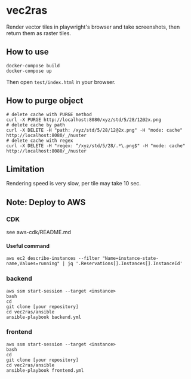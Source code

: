 # vec2ras

Render vector tiles in playwright's browser and take screenshots, then return them as raster tiles.

## How to use

```shell
docker-compose build
docker-compose up
```

Then open `test/index.html` in your browser.

## How to purge object

```shell
# delete cache with PURGE method
curl -X PURGE http://localhost:8080/xyz/std/5/28/12@2x.png
# delete cache by path
curl -X DELETE -H "path: /xyz/std/5/28/12@2x.png" -H "mode: cache" http://localhost:8080/_/nuster
# delete cache with regex
curl -X DELETE -H "regex: ^/xyz/std/5/28/.*\.png$" -H "mode: cache" http://localhost:8080/_/nuster
``` 

## Limitation

Rendering speed is very slow, per tile may take 10 sec.

## Note: Deploy to AWS

### CDK

see aws-cdk/README.md

#### Useful command

```
aws ec2 describe-instances --filter "Name=instance-state-name,Values=running" | jq '.Reservations[].Instances[].InstanceId'
```

### backend

```
aws ssm start-session --target <instance>
bash
cd
git clone [your repository]
cd vec2ras/ansible
ansible-playbook backend.yml
```

### frontend

```
aws ssm start-session --target <instance>
bash
cd
git clone [your repository]
cd vec2ras/ansible
ansible-playbook frontend.yml
```

